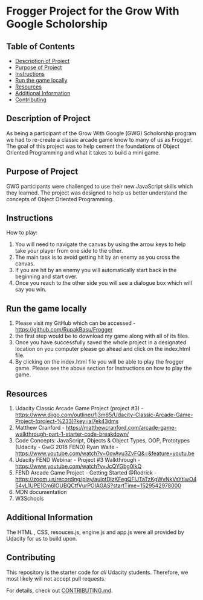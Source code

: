 # Frogger Project for the Grow With Google Scholorship

## Table of Contents

* [Description of Project](#description)
* [Purpose of Project](#purpose)
* [Instructions](#instructions)
* [Run the game locally](#Run)
* [Resources](#resources)
* [Additional Information](#additional)
* [Contributing](#contributing)

## Description of Project

As being a participant of the Grow With Google (GWG) Scholorship program we had to re-create a classic arcade game know to many of us as Frogger. The goal of this project was to help cement the foundations of Object Oriented Programming and what it takes to build a mini game.

## Purpose of Project

GWG participants were challenged to use their new JavaScript skills which they learned. The project was designed to help us better understand the concepts of Object Oriented Programming.

## Instructions

How to play:

1. You will need to navigate the canvas by using the arrow keys to help take your player from one side to the other.
2. The main task is to avoid getting hit by an enemy as you cross the canvas.
3. If you are hit by an enemy you will automatically start back in the beginning and start over.
4. Once you reach to the other side you will see a dialogue box which will say you win.

## Run the game locally
1. Please visit my GitHub which can be accessed - https://github.com/RupakBasu/Frogger
2. the first step would be to download my game along with all of its files.
3. Once you have successfully saved the whole project in a designated location on you computer please go ahead and click on the index.html file.
4. By clicking on the index.html file you will be able to play the frogger game. Please see the above section for Instructions on how to play the game. 

## Resources

1. Udacity Classic Arcade Game Project (project #3) - https://www.diigo.com/outliner/fj3m65/Udacity-Classic-Arcade-Game-Project-(project-%233)?key=al7ek43dms
2. Matthew Cranford - https://matthewcranford.com/arcade-game-walkthrough-part-1-starter-code-breakdown/
3. Code Concepts: JavaScript, Objects & Object Types, OOP, Prototypes (Udacity - GwG 2018 FEND) Ryan Waite - https://www.youtube.com/watch?v=0ovAyu3ZvFQ&=&feature=youtu.be
4. Udacity FEND Webinar - Project #3 Walkthrough - https://www.youtube.com/watch?v=JcQYGbg0IkQ
5. FEND Arcade Game Project - Getting Started @Rodrick - https://zoom.us/recording/play/aulotDlzKFegQFIJTaTzKgWvNkVsYtlwO454vL1UPE1Cm6lOUBQCtfVurPOIAGAS?startTime=1529542978000
6. MDN documentation
7. W3Schools

## Additional Information

The HTML , CSS, resouces.js, engine.js and app.js were all provided by Udacity for us to build upon.
## Contributing

This repository is the starter code for _all_ Udacity students. Therefore, we most likely will not accept pull requests.

For details, check out [CONTRIBUTING.md](CONTRIBUTING.md).
